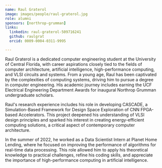 ```yaml
---
name: Raul Graterol
image: images/people/raul-graterol.jpg
role: alumni
sponsors: [northrop-grumman]
links:
  linkedin: raul-graterol-509716241
  github: raulgrat
  orcid: 0009-0004-0311-9995

---
```


Raul Graterol is a dedicated computer engineering student at the University of Central Florida, with career aspirations closely tied to the fields of computer architecture, artificial intelligence, high-performance computing, and VLSI circuits and systems. From a young age, Raul has been captivated by the complexities of computing systems, driving him to pursue a degree in computer engineering. His academic journey includes earning the UCF Electrical Engineering Department Awards for inaugural Northrop Grumman undergraduate scholars.

Raul's research experience includes his role in developing CASCADE, a Simulation-Based Framework for Design Space Exploration of CNN FPGA-based Accelerators. This project deepened his understanding of VLSI design principles and sparked his interest in creating energy-efficient computing solutions, a critical aspect of contemporary computer architecture.

In the summer of 2022, he worked as a Data Scientist Intern at Planet Home Lending, where he focused on improving the performance of algorithms for real-time data processing. This role allowed him to apply his theoretical knowledge to practical challenges, refine his coding skills, and appreciate the importance of high-performance computing in artificial intelligence.
